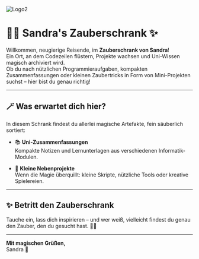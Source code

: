 ![Logo2](https://github.com/user-attachments/assets/84308b4a-a4e3-4afe-b055-189277e98d90)<p align="center">
</p>

# 🧙‍♀️ Sandra's Zauberschrank ✨

Willkommen, neugierige Reisende, im **Zauberschrank von Sandra**!  
Ein Ort, an dem Codezeilen flüstern, Projekte wachsen und Uni-Wissen magisch archiviert wird.  
Ob du nach nützlichen Programmieraufgaben, kompakten Zusammenfassungen oder kleinen Zaubertricks in Form von Mini-Projekten suchst – hier bist du genau richtig!

---

## 🪄 Was erwartet dich hier?

In diesem Schrank findest du allerlei magische Artefakte, fein säuberlich sortiert:

- 📚 **Uni-Zusammenfassungen**  
  Kompakte Notizen und Lernunterlagen aus verschiedenen Informatik-Modulen.

- 🧪 **Kleine Nebenprojekte**  
  Wenn die Magie überquillt: kleine Skripte, nützliche Tools oder kreative Spielereien.

---

## ✨ Betritt den Zauberschrank

Tauche ein, lass dich inspirieren – und wer weiß, vielleicht findest du genau den Zauber, den du gesucht hast. 🧙‍♀️

---

**Mit magischen Grüßen,**  
Sandra 🌟


